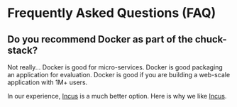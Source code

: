# Frequently Asked Questions (FAQ)

## Do you recommend Docker as part of the chuck-stack?
Not really... Docker is good for micro-services. Docker is good packaging an application for evaluation. Docker is good if you are building a web-scale application with 1M+ users.

In our experience, [Incus](https://linuxcontainers.org/incus/docs/main/) is a much better option. Here is why we like [Incus](incus.md).
